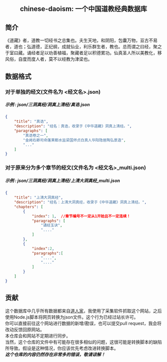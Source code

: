 
<h2 align="center">chinese-daoism: 一个中国道教经典数据库</h2>

## 简介

《道藏》者，道教一切经书之总集也。夫生天地，和阴阳，包囊万物，亘古不易者，道也；弘道德，正纪纲，成就仙业，利乐群生者，教也。总而谓之曰经，聚之于室曰藏。诵经者足以劝善植福，聚藏者足以积德累功。仙真圣人所以美教化，移风俗，自度而度人者，莫不以经教为津梁也。

## 数据格式

### 对于单独的经文(文件名为 <经文名>.json)

##### 示例 : json/三洞真经/洞真上清经/真诰.json

```json
{
    "title": "真诰",
    "description": "经名：真诰，收录于《中华道藏》洞真上清经。",
    "paragraphs": [
        "真诰卷之一",
        "金阙右卿司命蓬莱都水监梁国师贞白真人华阳隐居陶弘景造",
        "..."
    ]
}
```

### 对于原来分为多个章节的经文(文件名为 <经文名>_multi.json)

##### 示例 : json/三洞真经/洞真上清经/上清大洞真经_multi.json

```json
{
    "title": "上清大洞真经",
    "description": "经名：上清大洞真经，收录于《中华道藏》洞真上清经。",
    "chapters": [
        {
            "index": 1,  //章节编号不一定从1开始且不一定连续！
            "paragraphs": [
                "诵经玉诀",
                "...."
            ]
        },
        {
            "index":2,
            "paragraphs":[
                "....",
                "...."
            ]
        }
    ]
}
```

## 贡献

这个数据库中几乎所有数据都来自[道人家](www.daorenjia.com)，我使用了采集软件抓取这个网站，之后使用Node.js脚本将网页转换为json文件。这个行为已经过站长许可。  
你可以直接前往这个网站进行数据的新增/勘误，也可以提交pull request，我会将改动反馈回原网站。  
本仓库会和网站不定期进行同步。  
当然，这个仓库的文件中有可能存在很多相似的问题，这很可能是转换脚本的缺陷所导致。假设是这种情况，你应该优先考虑改进转换脚本。  
***这个仓库的内容仍然存在非常多的错误，敬请谅解！***
